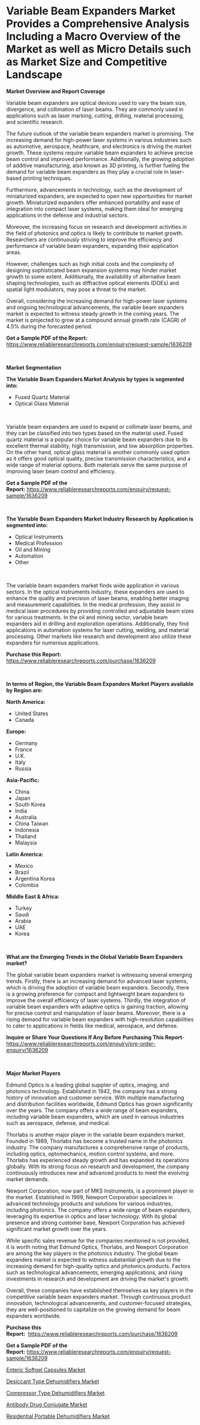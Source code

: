 <p><h1>Variable Beam Expanders Market Provides a Comprehensive Analysis Including a Macro Overview of the Market as well as Micro Details such as Market Size and Competitive Landscape</h1></p><p><strong>Market Overview and Report Coverage</strong></p>
<p><p>Variable beam expanders are optical devices used to vary the beam size, divergence, and collimation of laser beams. They are commonly used in applications such as laser marking, cutting, drilling, material processing, and scientific research.</p><p>The future outlook of the variable beam expanders market is promising. The increasing demand for high-power laser systems in various industries such as automotive, aerospace, healthcare, and electronics is driving the market growth. These systems require variable beam expanders to achieve precise beam control and improved performance. Additionally, the growing adoption of additive manufacturing, also known as 3D printing, is further fueling the demand for variable beam expanders as they play a crucial role in laser-based printing techniques.</p><p>Furthermore, advancements in technology, such as the development of miniaturized expanders, are expected to open new opportunities for market growth. Miniaturized expanders offer enhanced portability and ease of integration into compact laser systems, making them ideal for emerging applications in the defense and industrial sectors.</p><p>Moreover, the increasing focus on research and development activities in the field of photonics and optics is likely to contribute to market growth. Researchers are continuously striving to improve the efficiency and performance of variable beam expanders, expanding their application areas.</p><p>However, challenges such as high initial costs and the complexity of designing sophisticated beam expansion systems may hinder market growth to some extent. Additionally, the availability of alternative beam shaping technologies, such as diffractive optical elements (DOEs) and spatial light modulators, may pose a threat to the market.</p><p>Overall, considering the increasing demand for high-power laser systems and ongoing technological advancements, the variable beam expanders market is expected to witness steady growth in the coming years. The market is projected to grow at a compound annual growth rate (CAGR) of 4.5% during the forecasted period.</p></p>
<p><strong>Get a Sample PDF of the Report:</strong> <a href="https://www.reliableresearchreports.com/enquiry/request-sample/1636209">https://www.reliableresearchreports.com/enquiry/request-sample/1636209</a></p>
<p>&nbsp;</p>
<p><strong>Market Segmentation</strong></p>
<p><strong>The Variable Beam Expanders Market Analysis by types is segmented into:</strong></p>
<p><ul><li>Fused Quartz Material</li><li>Optical Glass Material</li></ul></p>
<p>&nbsp;</p>
<p><p>Variable beam expanders are used to expand or collimate laser beams, and they can be classified into two types based on the material used. Fused quartz material is a popular choice for variable beam expanders due to its excellent thermal stability, high transmission, and low absorption properties. On the other hand, optical glass material is another commonly used option as it offers good optical quality, precise transmission characteristics, and a wide range of material options. Both materials serve the same purpose of improving laser beam control and efficiency.</p></p>
<p><strong>Get a Sample PDF of the Report:</strong>&nbsp;<a href="https://www.reliableresearchreports.com/enquiry/request-sample/1636209">https://www.reliableresearchreports.com/enquiry/request-sample/1636209</a></p>
<p>&nbsp;</p>
<p><strong>The Variable Beam Expanders Market Industry Research by Application is segmented into:</strong></p>
<p><ul><li>Optical Instruments</li><li>Medical Profession</li><li>Oil and Mining</li><li>Automation</li><li>Other</li></ul></p>
<p>&nbsp;</p>
<p><p>The variable beam expanders market finds wide application in various sectors. In the optical instruments industry, these expanders are used to enhance the quality and precision of laser beams, enabling better imaging and measurement capabilities. In the medical profession, they assist in medical laser procedures by providing controlled and adjustable beam sizes for various treatments. In the oil and mining sector, variable beam expanders aid in drilling and exploration operations. Additionally, they find applications in automation systems for laser cutting, welding, and material processing. Other markets like research and development also utilize these expanders for numerous applications.</p></p>
<p><strong>Purchase this Report:</strong>&nbsp; <a href="https://www.reliableresearchreports.com/purchase/1636209">https://www.reliableresearchreports.com/purchase/1636209</a></p>
<p>&nbsp;</p>
<p><strong>In terms of Region, the Variable Beam Expanders Market Players available by Region are:</strong></p>
<p>
    <p> <strong> North America: </strong>
        <ul>
            <li>United States</li>
            <li>Canada</li>
        </ul>
        </p> 
    <p> <strong> Europe: </strong>
        <ul>
            <li>Germany</li>
            <li>France</li>
            <li>U.K.</li>
            <li>Italy</li>
            <li>Russia</li>
        </ul>
        </p> 
    <p> <strong> Asia-Pacific: </strong>
        <ul>
            <li>China</li>
            <li>Japan</li>
            <li>South Korea</li>
            <li>India</li>
            <li>Australia</li>
            <li>China Taiwan</li>
            <li>Indonesia</li>
            <li>Thailand</li>
            <li>Malaysia</li>
        </ul>
        </p> 
    <p> <strong> Latin America: </strong>
        <ul>
            <li>Mexico</li>
            <li>Brazil</li>
            <li>Argentina Korea</li>
            <li>Colombia</li>
        </ul>
        </p> 
    <p> <strong> Middle East & Africa: </strong>
        <ul>
            <li>Turkey</li>
            <li>Saudi</li>
            <li>Arabia</li>
            <li>UAE</li>
            <li>Korea</li>
        </ul>
    </p>
    </p>
<p>&nbsp;</p>
<p><strong>What are the Emerging Trends in the Global Variable Beam Expanders market?</strong></p>
<p><p>The global variable beam expanders market is witnessing several emerging trends. Firstly, there is an increasing demand for advanced laser systems, which is driving the adoption of variable beam expanders. Secondly, there is a growing preference for compact and lightweight beam expanders to improve the overall efficiency of laser systems. Thirdly, the integration of variable beam expanders with adaptive optics is gaining traction, allowing for precise control and manipulation of laser beams. Moreover, there is a rising demand for variable beam expanders with high-resolution capabilities to cater to applications in fields like medical, aerospace, and defense.</p></p>
<p><strong>Inquire or Share Your Questions If Any Before Purchasing This Report</strong>- <a href="https://www.reliableresearchreports.com/enquiry/pre-order-enquiry/1636209">https://www.reliableresearchreports.com/enquiry/pre-order-enquiry/1636209</a></p>
<p>&nbsp;</p>
<p><strong>Major Market Players</strong></p>
<p><p>Edmund Optics is a leading global supplier of optics, imaging, and photonics technology. Established in 1942, the company has a strong history of innovation and customer service. With multiple manufacturing and distribution facilities worldwide, Edmund Optics has grown significantly over the years. The company offers a wide range of beam expanders, including variable beam expanders, which are used in various industries such as aerospace, defense, and medical.</p><p>Thorlabs is another major player in the variable beam expanders market. Founded in 1989, Thorlabs has become a trusted name in the photonics industry. The company manufactures a comprehensive range of products, including optics, optomechanics, motion control systems, and more. Thorlabs has experienced steady growth and has expanded its operations globally. With its strong focus on research and development, the company continuously introduces new and advanced products to meet the evolving market demands.</p><p>Newport Corporation, now part of MKS Instruments, is a prominent player in the market. Established in 1969, Newport Corporation specializes in advanced technology products and solutions for various industries, including photonics. The company offers a wide range of beam expanders, leveraging its expertise in optics and laser technology. With its global presence and strong customer base, Newport Corporation has achieved significant market growth over the years.</p><p>While specific sales revenue for the companies mentioned is not provided, it is worth noting that Edmund Optics, Thorlabs, and Newport Corporation are among the key players in the photonics industry. The global beam expanders market is expected to witness substantial growth due to the increasing demand for high-quality optics and photonics products. Factors such as technological advancements, emerging applications, and rising investments in research and development are driving the market's growth.</p><p>Overall, these companies have established themselves as key players in the competitive variable beam expanders market. Through continuous product innovation, technological advancements, and customer-focused strategies, they are well-positioned to capitalize on the growing demand for beam expanders worldwide.</p></p>
<p><strong>Purchase this Report:</strong>&nbsp;&nbsp;<a href="https://www.reliableresearchreports.com/purchase/1636209">https://www.reliableresearchreports.com/purchase/1636209</a></p>
<p></p>
<p><strong>Get a Sample PDF of the Report:</strong>&nbsp;<a href="https://www.reliableresearchreports.com/enquiry/request-sample/1636209">https://www.reliableresearchreports.com/enquiry/request-sample/1636209</a></p>
<p><p><a href="https://medium.com/@lulukerluke/enteric-softgel-capsules-market-insights-into-market-cagr-market-trends-and-growth-strategies-45216de54692">Enteric Softgel Capsules Market</a></p><p><a href="https://www.linkedin.com/pulse/desiccant-type-dehumidifiers-market-share-amp-new-trends-zf8ke/">Desiccant Type Dehumidifiers Market</a></p><p><a href="https://www.linkedin.com/pulse/compressor-type-dehumidifiers-market-research-report-unlocks-nvgoe/">Compressor Type Dehumidifiers Market</a></p><p><a href="https://medium.com/@cletaturner879789/antibody-drug-conjugate-market-size-cagr-trends-2024-2030-2e160dc616eb">Antibody Drug Conjugate Market</a></p><p><a href="https://www.linkedin.com/pulse/residential-portable-dehumidifiers-market-challenges-oc9te/">Residential Portable Dehumidifiers Market</a></p></p>